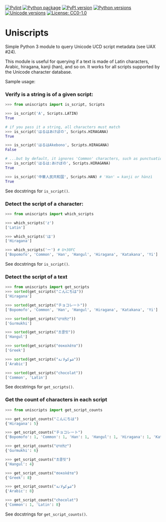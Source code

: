 [![Pylint](https://github.com/gaspardpetit/uniscripts/actions/workflows/pylint.yml/badge.svg)](https://github.com/gaspardpetit/uniscripts/actions/workflows/pylint.yml)
[![Python package](https://github.com/gaspardpetit/uniscripts/actions/workflows/python-package.yml/badge.svg)](https://github.com/gaspardpetit/uniscripts/actions/workflows/python-package.yml)
[![PyPI version](https://badge.fury.io/py/uniscripts.svg)](https://pypi.python.org/pypi/uniscripts/)
[![Python versions](https://img.shields.io/pypi/pyversions/uniscripts.svg)](https://pypi.org/project/uniscripts/)
[![Unicode versions](https://img.shields.io/badge/Unicode%20-15.1-blue.svg)](https://www.unicode.org/charts/)
[![License: CC0-1.0](https://img.shields.io/badge/License-CC0_1.0-lightgrey.svg)](http://creativecommons.org/publicdomain/zero/1.0/)

# Uniscripts

Simple Python 3 module to query Unicode UCD script metadata (see UAX #24).

This module is useful for querying if a text is made of Latin characters,
Arabic, hiragana, kanji (han), and so on.  It works for all scripts supported
by the Unicode character database.

Sample usage:

### Verify is a string is of a given script:

```python
>>> from uniscripts import is_script, Scripts

>>> is_script('A', Scripts.LATIN)
True

# if you pass it a string, all characters must match
>>> is_script('はるはあけぼの', Scripts.HIRAGANA)
True

>>> is_script('はるはAkebono', Scripts.HIRAGANA)
False

# ...but by default, it ignores 'Common' characters, such as punctuation.
>>> is_script('はるは:あけぼの', Scripts.HIRAGANA)
True

>>> is_script('中華人民共和国', Scripts.HAN) # 'Han' = kanji or hànzì
True

```
See docstrings for `is_script()`.


### Detect the script of a character:

```python
>>> from uniscripts import which_scripts

>>> which_scripts('z')
['Latin']

>>> which_scripts('は')
['Hiragana']

>>> which_scripts('ー') # U+30FC
['Bopomofo', 'Common', 'Han', 'Hangul', 'Hiragana', 'Katakana', 'Yi']

```
See docstrings for `is_script()`.


### Detect the script of a text

```python
>>> from uniscripts import get_scripts
>>> sorted(get_scripts("こんにちは"))
['Hiragana']

>>> sorted(get_scripts("チョコレート"))
['Bopomofo', 'Common', 'Han', 'Hangul', 'Hiragana', 'Katakana', 'Yi']

>>> sorted(get_scripts("ਚਾਕਲੇਟ"))
['Gurmukhi']

>>> sorted(get_scripts("초콜릿"))
['Hangul']

>>> sorted(get_scripts("σοκολάτα"))
['Greek']

>>> sorted(get_scripts("شوكولاتة"))
['Arabic']

>>> sorted(get_scripts("chocolat"))
['Common', 'Latin']

```

See docstrings for `get_scripts()`.

### Get the count of characters in each script

```python
>>> from uniscripts import get_script_counts

>>> get_script_counts("こんにちは")
{'Hiragana': 5}

>>> get_script_counts("チョコレート")
{'Bopomofo': 1, 'Common': 1, 'Han': 1, 'Hangul': 1, 'Hiragana': 1, 'Katakana': 1, 'Yi': 1}

>>> get_script_counts("ਚਾਕਲੇਟ")
{'Gurmukhi': 6}

>>> get_script_counts("초콜릿")
{'Hangul': 4}

>>> get_script_counts("σοκολάτα")
{'Greek': 8}

>>> get_script_counts("شوكولاتة")
{'Arabic': 8}

>>> get_script_counts("chocolat")
{'Common': 1, 'Latin': 8}

```

See docstrings for `get_script_counts()`.